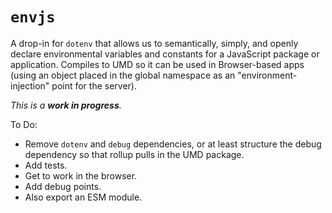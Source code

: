 # `envjs`

A drop-in for `dotenv` that allows us to semantically, simply, and openly
declare environmental variables and constants for a JavaScript package
or application. Compiles to UMD so it can be used in Browser-based apps
(using an object placed in the global namespace as an "environment-
injection" point for the server).

_This is a **work in progress**._

To Do:

- Remove `dotenv` and `debug` dependencies, or at least structure the
  debug dependency so that rollup pulls in the UMD package.
- Add tests.
- Get to work in the browser.
- Add debug points.
- Also export an ESM module.
